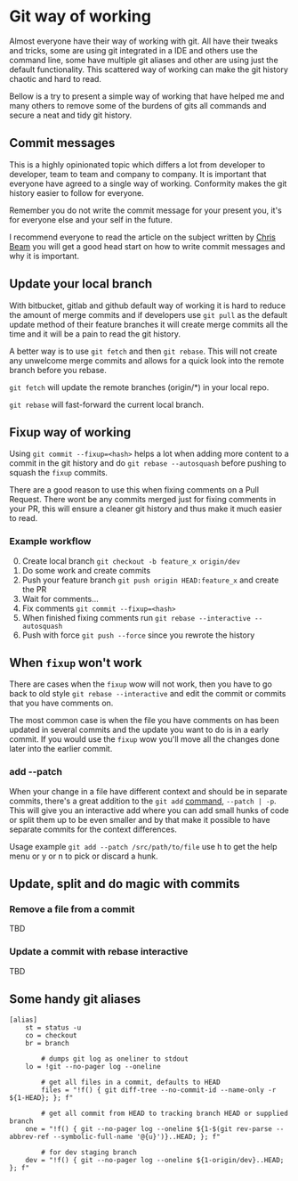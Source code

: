 # Git way of working
Almost everyone have their way of working with git. All have their tweaks and
tricks, some are using git integrated in a IDE and others use the command line,
some have multiple git aliases and other are using just the default
functionality. This scattered way of working can make the git history chaotic
and hard to read.

Bellow is a try to present a simple way of working that have helped me and
many others to remove some of the burdens of gits all commands and secure a neat
and tidy git history.

## Commit messages
This is a highly opinionated topic which differs a lot from developer to
developer, team to team and company to company. It is important that everyone have
agreed to a single way of working. Conformity makes the git history easier to 
follow for everyone.

Remember you do not write the commit message for your present you, it's for
everyone else and your self in the future.

I recommend everyone to read the article on the subject written by [Chris Beam](https://chris.beams.io/posts/git-commit/#imperative)
you will get a good head start on how to write commit messages and why it is
important.

## Update your local branch
With bitbucket, gitlab and github default way of working it is hard to reduce
the amount of merge commits and if developers use `git pull` as the default
update method of their feature branches it will create merge commits all the
time and it will be a pain to read the git history.

A better way is to use `git fetch` and then `git rebase`. This will not
create any unwelcome merge commits and allows for a quick look into
the remote branch before you rebase.

`git fetch` will update the remote branches (origin/*) in your local repo.

`git rebase` will fast-forward the current local branch.

## Fixup way of working
Using `git commit --fixup=<hash>` helps a lot when adding more content to a
commit in the git history and do `git rebase --autosquash` before pushing to
squash the `fixup` commits.

There are a good reason to use this when fixing comments on a Pull Request.
There wont be any commits merged just for fixing comments in your
PR, this will ensure a cleaner git history and thus make it much easier to
read.

### Example workflow
0. Create local branch `git checkout -b feature_x origin/dev`
1. Do some work and create commits
2. Push your feature branch `git push origin HEAD:feature_x` and create the PR
3. Wait for comments...
4. Fix comments `git commit --fixup=<hash>`
5. When finished fixing comments run `git rebase --interactive --autosquash`
6. Push with force `git push --force` since you rewrote the history

## When `fixup` won't work
There are cases when the `fixup` wow will not work, then you have to go back to
old style `git rebase --interactive` and edit the commit or commits that you
have comments on.

The most common case is when the file you have comments on has been updated in
several commits and the update you want to do is in a early commit. If you
would use the `fixup` wow you'll move all the changes done later into the
earlier commit.

### add --patch
When your change in a file have different context and should be in separate
commits, there's a great addition to the `git add` [command](https://git-scm.com/docs/git-add#Documentation/git-add.txt---patch), `--patch | -p`.
This will give you an interactive add where you can add small hunks of code or split
them up to be even smaller and by that make it possible to have separate commits
for the context differences.

Usage example `git add --patch /src/path/to/file`
use h to get the help menu or y or n to pick or discard a hunk.

## Update, split and do magic with commits

### Remove a file from a commit
TBD

### Update a commit with rebase interactive
TBD


## Some handy git aliases
```
[alias]
	st = status -u
	co = checkout
	br = branch

        # dumps git log as oneliner to stdout
	lo = !git --no-pager log --oneline

        # get all files in a commit, defaults to HEAD
        files = "!f() { git diff-tree --no-commit-id --name-only -r ${1-HEAD}; }; f"

        # get all commit from HEAD to tracking branch HEAD or supplied branch
	one = "!f() { git --no-pager log --oneline ${1-$(git rev-parse --abbrev-ref --symbolic-full-name '@{u}')}..HEAD; }; f"

        # for dev staging branch
	dev = "!f() { git --no-pager log --oneline ${1-origin/dev}..HEAD; }; f"
```
